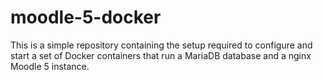 # moodle-5-docker
This is a simple repository containing the setup required to configure and start a set of Docker containers that run a MariaDB database and a nginx Moodle 5 instance.
